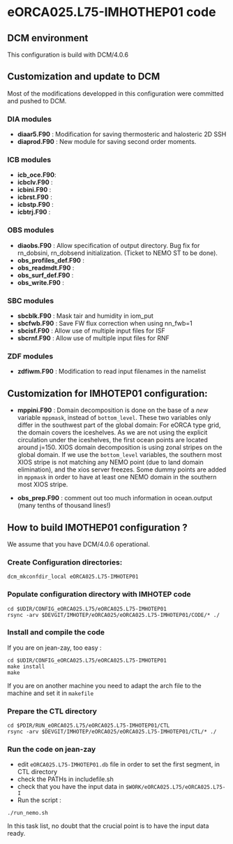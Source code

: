 # eORCA025.L75-IMHOTHEP01  code
## DCM environment
This configuration is build with DCM/4.0.6 

## Customization and update to DCM
Most of the modifications developped in this configuration were committed and pushed to DCM.
### DIA modules
  * **diaar5.F90** : Modification for saving thermosteric and halosteric 2D SSH
  * **diaprod.F90** : New module for saving second order moments.

### ICB modules
  * **icb_oce.F90**:
  * **icbclv.F90** :
  * **icbini.F90** :
  * **icbrst.F90** :
  * **icbstp.F90** :
  * **icbtrj.F90** :

### OBS modules
  * **diaobs.F90** : Allow specification of output directory. Bug fix for rn_dobsini, rn_dobsend initialization. (Ticket to NEMO ST to
be done).
  * **obs_profiles_def.F90** :
  * **obs_readmdt.F90** :
  * **obs_surf_def.F90** :
  * **obs_write.F90** :

### SBC modules
  * **sbcblk.F90** : Mask tair and humidity in iom_put
  * **sbcfwb.F90** : Save FW flux correction when using nn_fwb=1
  * **sbcisf.F90** : Allow use of multiple input files for ISF
  * **sbcrnf.F90** : Allow use of multiple input files for RNF

### ZDF modules
  * **zdfiwm.F90** : Modification to read input filenames in the namelist

## Customization  for IMHOTEP01 configuration:
  * **mppini.F90** : Domain decomposition is done on the base of a  *new* variable `mppmask`, instead of `bottom_level`. These
two variables only differ in the southwest part of the global domain: For eORCA type grid, the domain covers the iceshelves. As we are not using the explicit circulation under the iceshelves, the first ocean points are located around j=150. XIOS domain decomposition is using
zonal stripes on the global domain.  If we use the `bottom_level` variables, the southern most XIOS stripe is not matching any NEMO point
(due to land domain elimination), and the xios server freezes. Some dummy points are added in `mppmask` in order to have at least one
NEMO domain in the southern most XIOS stripe.

  * **obs_prep.F90** : comment out too much information in ocean.output (many tenths of thousand lines!)

## How to build IMOTHEP01 configuration ?
We assume that you have DCM/4.0.6 operational.

### Create Configuration directories:

```
dcm_mkconfdir_local eORCA025.L75-IMHOTEP01
```

### Populate configuration directory with IMHOTEP code

```
cd $UDIR/CONFIG_eORCA025.L75/eORCA025.L75-IMHOTEP01
rsync -arv $DEVGIT/IMHOTEP/eORCA025/eORCA025.L75-IMHOTEP01/CODE/* ./
```

### Install and compile the code
If you are on jean-zay, too easy :

```
cd $UDIR/CONFIG_eORCA025.L75/eORCA025.L75-IMHOTEP01
make install
make
```

If you are on another machine you need to adapt the arch file to the machine and set it in `makefile`


### Prepare the CTL directory

```
cd $PDIR/RUN_eORCA025.L75/eORCA025.L75-IMHOTEP01/CTL
rsync -arv $DEVGIT/IMHOTEP/eORCA025/eORCA025.L75-IMHOTEP01/CTL/* ./
```

### Run the code on jean-zay
  * edit `eORCA025.L75-IMHOTEP01.db` file in order to set the first segment, in CTL directory
  * check the PATHs in includefile.sh
  * check that you have the input data in `$WORK/eORCA025.L75/eORCA025.L75-I`
  * Run the script :

```
./run_nemo.sh
```

In this task list, no doubt that the crucial point is to have the input data ready.
